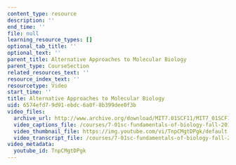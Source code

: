 ```yaml
---
content_type: resource
description: ''
end_time: ''
file: null
learning_resource_types: []
optional_tab_title: ''
optional_text: ''
parent_title: Alternative Approaches to Molecular Biology
parent_type: CourseSection
related_resources_text: ''
resource_index_text: ''
resourcetype: Video
start_time: ''
title: Alternative Approaches to Molecular Biology
uid: 6574efd7-9d91-ebdc-6a0f-8b399dee0f3b
video_files:
  archive_url: http://www.archive.org/download/MIT7.01SCF11/MIT7_01SCF11_track18_300k.mp4
  video_captions_file: /courses/7-01sc-fundamentals-of-biology-fall-2011/8be57900bc1f52ff9cba343a65e32c6d_TnpCMgtDPgk.vtt
  video_thumbnail_file: https://img.youtube.com/vi/TnpCMgtDPgk/default.jpg
  video_transcript_file: /courses/7-01sc-fundamentals-of-biology-fall-2011/08233bee701efbd2e10ecdb7eb7fd4f4_TnpCMgtDPgk.pdf
video_metadata:
  youtube_id: TnpCMgtDPgk
---
```

